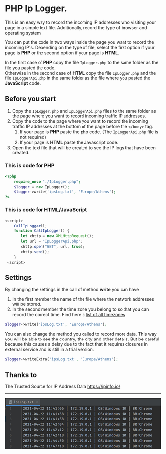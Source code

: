 # PHP Ip Logger.

This is an easy way to record the incoming IP addresses who visiting your page in a simple text file. Additionally,
record the type of browser and operating system.

You can put the code in two ways inside the page you want to record the incoming IP's. Depending on the type of file,
select the first option if your page is **PHP** or the second option if your page is **HTML**.

In the first case of **PHP** copy the file `IpLogger.php` to the same folder as the file you pasted the code.<br>
Otherwise in the second case of **HTML** copy the file `IpLogger.php` and the file `IpLoggerApi.php` in the same folder
as the file where you pasted the **JavaScript** code.

## Before you start

1. Copy the `IpLogger.php` and `IpLoggerApi.php` files to the same folder as the page where you want to record incoming
   traffic IP addresses.
1. Copy the code to the page where you want to record the incoming traffic IP addresses at the bottom of the page before
   the `</body>` tag.
    1. If your page is **PHP** paste the php code. (The `IpLoggerApi.php` file is not required)
    1. If your page is **HTML** paste the Javascript code.
1. Open the text file that will be created to see the IP logs that have been created.

### This is code for PHP

```php
<?php
    require_once "./IpLogger.php";
    $logger = new IpLogger();
    $logger->write('ipsLog.txt', 'Europe/Athens');
?>
```

### This is code for HTML/JavaScript

```javascript
<script>
    CallIpLogger();
    function CallIpLogger() {
       let xhttp = new XMLHttpRequest();
       let url = "IpLoggerApi.php";
       xhttp.open("GET", url, true);
       xhttp.send();
    }
 <script>
```

## Settings

By changing the settings in the call of method **write** you can have

1. In the first member the name of the file where the network addresses will be stored.
1. Ιn the second member the time zone you belong to so that you can record the correct time. Find here
   a [list of all timezones](https://unicode-org.github.io/cldr-staging/charts/37/supplemental/zone_tzid.html)

```php
$logger->write('ipsLog.txt', 'Europe/Athens');
```

You can also change the method you called to record more data. This way you will be able to see the country, the city
and other details. But be careful because this causes a delay due to the fact that it requires closures in external
service and is still in a trial version.

```php
$logger->writeExtra('ipsLog.txt', 'Europe/Athens');
```

## Thanks to

The Trusted Source for IP Address Data <https://ipinfo.io/>

---
![alt text](logget_txt.jpg "Text file results")

